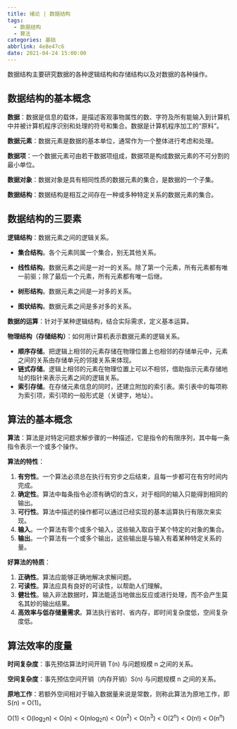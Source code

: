 ```yaml
---
title: 绪论 | 数据结构
tags:
  - 数据结构
  - 算法
categories: 基础
abbrlink: 4e8e47c6
date: 2021-04-24 15:00:00
---
```


数据结构主要研究数据的各种逻辑结构和存储结构以及对数据的各种操作。

<!-- more -->

## 数据结构的基本概念

**数据**：数据是信息的载体，是描述客观事物属性的数、字符及所有能输入到计算机中并被计算机程序识别和处理的符号和集合。数据是计算机程序加工的“原料”。

**数据元素**：数据元素是数据的基本单位，通常作为一个整体进行考虑和处理。

**数据项**：一个数据元素可由若干数据项组成，数据项是构成数据元素的不可分割的最小单位。

**数据对象**：数据对象是具有相同性质的数据元素的集合，是数据的一个子集。

**数据结构**：数据结构是相互之间存在一种或多种特定关系的数据元素的集合。

## 数据结构的三要素

**逻辑结构**：数据元素之间的逻辑关系。

- **集合结构**。各个元素同属一个集合，别无其他关系。

- **线性结构**。数据元素之间是一对一的关系。除了第一个元素，所有元素都有唯一前驱；除了最后一个元素，所有元素都有唯一后继。
- **树形结构**。数据元素之间是一对多的关系。
- **图状结构**。数据元素之间是多对多的关系。

**数据的运算**：针对于某种逻辑结构，结合实际需求，定义基本运算。

**物理结构（存储结构）**：如何用计算机表示数据元素的逻辑关系。

- **顺序存储**。把逻辑上相邻的元素存储在物理位置上也相邻的存储单元中，元素之间的关系由存储单元的邻接关系来体现。
- **链式存储**。逻辑上相邻的元素在物理位置上可以不相邻，借助指示元素存储地址的指针来表示元素之间的逻辑关系。
- **索引存储**。在存储元素信息的同时，还建立附加的索引表。索引表中的每项称为索引项，索引项的一般形式是（关键字，地址）。

## 算法的基本概念

**算法**：算法是对特定问题求解步骤的一种描述，它是指令的有限序列，其中每一条指令表示一个或多个操作。

**算法的特性**：

1. **有穷性**。一个算法必须总在执行有穷步之后结束，且每一步都可在有穷时间内完成。
2. **确定性**。算法中每条指令必须有确切的含义，对于相同的输入只能得到相同的输出。
3. **可行性**。算法中描述的操作都可以通过已经实现的基本运算执行有限次来实现。
4. **输入**。一个算法有零个或多个输入，这些输入取自于某个特定的对象的集合。
5. **输出**。一个算法有一个或多个输出，这些输出是与输入有着某种特定关系的量。

**好算法的特质**：

1. **正确性**。算法应能够正确地解决求解问题。
2. **可读性**。算法应具有良好的可读性，以帮助人们理解。
3. **健壮性**。输入非法数据时，算法能适当地做出反应或进行处理，而不会产生莫名其妙的输出结果。
4. **高效率与低存储量需求**。算法执行省时、省内存，即时间复杂度低，空间复杂度低。

## 算法效率的度量

**时间复杂度**：事先预估算法时间开销 T(n) 与问题规模 n 之间的关系。

**空间复杂度**：事先预估空间开销（内存开销）S(n) 与问题规模 n 之间的关系。

**原地工作**：若额外空间相对于输入数据量来说是常数，则称此算法为原地工作，即 S(n) = O(1)。

<p class="note note-primary">O(1) < O(log<sub>2</sub>n) < O(n) < O(nlog<sub>2</sub>n) < O(n<sup>2</sup>) < O(n<sup>3</sup>) < O(2<sup>n</sup>) < O(n!) < O(n<sup>n</sup>)</p>

[^1]: [数据结构-王道考研](https://www.bilibili.com/video/BV1b7411N798)